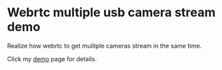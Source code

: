 # Webrtc multiple usb camera stream demo


Realize how webrtc to get mulitple cameras stream in the same time.


Click my [demo](https://oneir0313.github.io/webrtc-mulitstream-test.github.io/) page for details.   
